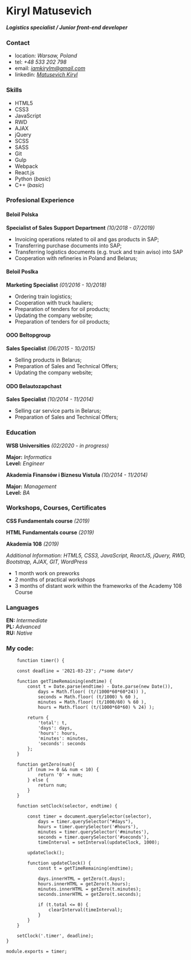 # Kiryl Matusevich
***Logistics specialist / Junior front-end developer***

### Contact
- location: *Warsaw, Poland*
- tel: *+48 533 202 798*
- email: *iamkirylm@gmail.com*
- linkedin: *[Matusevich Kiryl](https://www.linkedin.com/in/matusevich-kiryl/)*

### Skills

- HTML5
- CSS3
- JavaScript
- RWD
- AJAX
- jQuery
- SCSS
- SASS
- Git
- Gulp
- Webpack
- React.js 
- Python (*basic*)
- C++ (*basic*)

### Profesional Experience

#### Beloil Polska
**Specialist of Sales Support Department** *(10/2018 - 07/2019)*
- Invoicing operations related to oil and gas products in SAP;
- Transferring purchase documents into SAP;
- Transferring logistics documents (e.g. truck and train aviso) into SAP
- Cooperation with refineries in Poland and Belarus;

#### Beloil Poslka
**Marketing Specialist** *(01/2016 - 10/2018)*
- Ordering train logistics;
- Cooperation with truck hauliers;
- Preparation of tenders for oil products;
- Updating the company website;
- Preparation of tenders for oil products;

#### OOO Beltopgroup 
**Sales Specialist** *(06/2015 - 10/2015)*
- Selling products in Belarus;
- Preparation of Sales and Technical Offers;
- Updating the company website;

#### ODO Belautozapchast

**Sales Specialist** *(10/2014 - 11/2014)*

- Selling car service parts in Belarus;
- Preparation of Sales and Technical Offers;

### Education

**WSB Universities** *(02/2020 - in progress)*

**Major:** *Informatics*<br/>
**Level:** *Engineer*

**Akademia Finansów i Biznesu Vistula** *(10/2014 - 11/2014)*

**Major:** *Management*<br/>
**Level:** *BA*

### Workshops, Courses, Certificates

**CSS Fundamentals course** *(2019)*

**HTML Fundamentals course** *(2019)*

**Akademia 108** *(2019)*

*Additional Information: HTML5, CSS3, JavaScript, ReactJS, jQuery, RWD, Bootstrap,
AJAX, GIT, WordPress*

- 1 month work on preworks
- 2 months of practical workshops
- 3 months of distant work within the frameworks of the Academy 108 Course

### Languages

**EN:** *Intermediate*<br/>
**PL:** *Advanced*<br/>
**RU:** *Native*

### My code:

``` 
	function timer() {

    const deadline = '2021-03-23'; /*some date*/

    function getTimeRemaining(endtime) {
        const t = Date.parse(endtime) - Date.parse(new Date()),
            days = Math.floor( (t/(1000*60*60*24)) ),
            seconds = Math.floor( (t/1000) % 60 ),
            minutes = Math.floor( (t/1000/60) % 60 ),
            hours = Math.floor( (t/(1000*60*60) % 24) );

        return {
            'total': t,
            'days': days,
            'hours': hours,
            'minutes': minutes,
            'seconds': seconds
        };
    }

    function getZero(num){
        if (num >= 0 && num < 10) { 
            return '0' + num;
        } else {
            return num;
        }
    }

    function setClock(selector, endtime) {

        const timer = document.querySelector(selector),
            days = timer.querySelector("#days"),
            hours = timer.querySelector('#hours'),
            minutes = timer.querySelector('#minutes'),
            seconds = timer.querySelector('#seconds'),
            timeInterval = setInterval(updateClock, 1000);

        updateClock();

        function updateClock() {
            const t = getTimeRemaining(endtime);

            days.innerHTML = getZero(t.days);
            hours.innerHTML = getZero(t.hours);
            minutes.innerHTML = getZero(t.minutes);
            seconds.innerHTML = getZero(t.seconds);

            if (t.total <= 0) {
                clearInterval(timeInterval);
            }
        }
    }

    setClock('.timer', deadline);
}

module.exports = timer;
```
